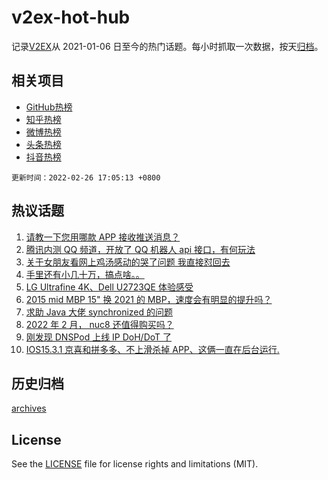 # v2ex-hot-hub

 记录[V2EX](https://www.v2ex.com/)从 2021-01-06 日至今的热门话题。每小时抓取一次数据，按天[归档](archives)。
 
 ## 相关项目

- [GitHub热榜](https://github.com/snaildev/github-hot-hub)
- [知乎热榜](https://github.com/snaildev/zhihu-hot-hub)
- [微博热榜](https://github.com/snaildev/weibo-hot-hub)
- [头条热榜](https://github.com/snaildev/toutiao-hot-hub)
- [抖音热榜](https://github.com/snaildev/douyin-hot-hub)


 `更新时间：2022-02-26 17:05:13 +0800`

## 热议话题

1. [请教一下您用哪款 APP 接收推送消息？](https://www.v2ex.com/t/836504)
1. [腾讯内测 QQ 频道，开放了 QQ 机器人 api 接口，有何玩法](https://www.v2ex.com/t/836445)
1. [关于女朋友看网上鸡汤感动的哭了问题 我直接怼回去](https://www.v2ex.com/t/836583)
1. [手里还有小几十万，搞点啥。。](https://www.v2ex.com/t/836548)
1. [LG Ultrafine 4K、Dell U2723QE 体验感受](https://www.v2ex.com/t/836529)
1. [2015 mid MBP 15" 换 2021 的 MBP，速度会有明显的提升吗？](https://www.v2ex.com/t/836436)
1. [求助 Java 大佬 synchronized 的问题](https://www.v2ex.com/t/836521)
1. [2022 年 2 月， nuc8 还值得购买吗？](https://www.v2ex.com/t/836469)
1. [刚发现 DNSPod 上线 IP DoH/DoT 了](https://www.v2ex.com/t/836489)
1. [IOS15.3.1 京喜和拼多多、不上滑杀掉 APP、这俩一直在后台运行.](https://www.v2ex.com/t/836462)

## 历史归档

[archives](archives)

## License

See the [LICENSE](LICENSE) file for license rights and limitations (MIT).
